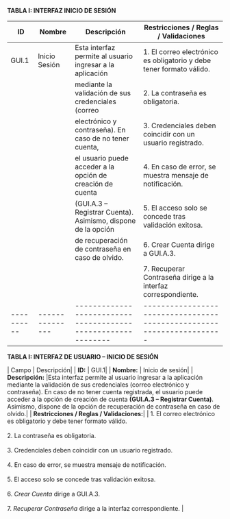 **TABLA I: INTERFAZ INICIO DE SESIÓN**

| ID        | Nombre         | Descripción                                                | Restricciones / Reglas / Validaciones                               |
| ----------| ---------------|------------------------------------------------------------|---------------------------------------------------------------------|
| GUI.1     | Inicio Sesión  |Esta interfaz permite al usuario ingresar a la aplicación   | 1. El correo electrónico es obligatorio y debe tener formato válido.|
|           |                |mediante la validación de sus credenciales (correo          | 2. La contraseña es obligatoria.                                    |
|           |                |electrónico y contraseña). En caso de no tener cuenta,      | 3. Credenciales deben coincidir con un usuario registrado.          |
|           |                |el usuario puede acceder a la opción de creación de cuenta  | 4. En caso de error, se muestra mensaje de notificación.            |
|           |                |(GUI.A.3 – Registrar Cuenta). Asimismo, dispone de la opción| 5. El acceso solo se concede tras validación exitosa.               |
|           |                |de recuperación de contraseña en caso de olvido.            | 6. Crear Cuenta dirige a GUI.A.3.                                   |
|           |                |                                                            | 7. Recuperar Contraseña dirige a la interfaz correspondiente.       |
| ----------| ---------------|------------------------------------------------------------|---------------------------------------------------------------------|




**TABLA I: INTERFAZ DE USUARIO – INICIO DE SESIÓN**

| Campo | Descripción|
| **ID:** | GUI.1|
| **Nombre:** | Inicio de sesión|
| **Descripción:** |Esta interfaz permite al usuario ingresar a la aplicación mediante la validación de sus credenciales (correo electrónico y contraseña). En caso de no tener cuenta registrada, el usuario puede acceder a la opción de creación de cuenta **(GUI.A.3 – Registrar Cuenta)**. Asimismo, dispone de la opción de recuperación de contraseña en caso de olvido.|
| **Restricciones / Reglas / Validaciones:**| | 1. El correo electrónico es obligatorio y debe tener formato válido.<br><br>2. La contraseña es obligatoria.<br><br>3. Credenciales deben coincidir con un usuario registrado.<br><br>4. En caso de error, se muestra mensaje de notificación.<br><br>5. El acceso solo se concede tras validación exitosa.<br><br>6. *Crear Cuenta* dirige a GUI.A.3.<br><br>7. *Recuperar Contraseña* dirige a la interfaz correspondiente. |

